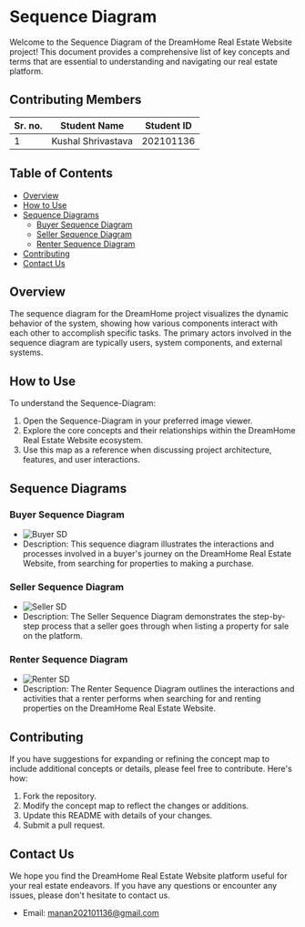 # Sequence Diagram

Welcome to the Sequence Diagram of the DreamHome Real Estate Website project! This document provides a comprehensive list of key concepts and terms that are essential to understanding and navigating our real estate platform.

## Contributing Members
| Sr. no. | Student Name        | Student ID |
| ------- | ------------------- | ---------- |
| 1       | Kushal Shrivastava  | 202101136 |

## Table of Contents
- [Overview](#overview)
- [How to Use](#how-to-use)
- [Sequence Diagrams](#sequence-diagrams)
  - [Buyer Sequence Diagram](#buyer-sequence-diagram)
  - [Seller Sequence Diagram](#seller-sequence-diagram)
  - [Renter Sequence Diagram](#renter-sequence-diagram)
- [Contributing](#contributing)
- [Contact Us](#contact-us)

## Overview

The sequence diagram for the DreamHome project visualizes the dynamic behavior of the system, showing how various components interact with each other to accomplish specific tasks. The primary actors involved in the sequence diagram are typically users, system components, and external systems.

## How to Use

To understand the Sequence-Diagram:

1. Open the Sequence-Diagram in your preferred image viewer.
2. Explore the core concepts and their relationships within the DreamHome Real Estate Website ecosystem.
3. Use this map as a reference when discussing project architecture, features, and user interactions.

## Sequence Diagrams

### Buyer Sequence Diagram
- ![Buyer SD](Buyer_SD.png)
- Description: This sequence diagram illustrates the interactions and processes involved in a buyer's journey on the DreamHome Real Estate Website, from searching for properties to making a purchase.

### Seller Sequence Diagram
- ![Seller SD](Seller_SD.png)
- Description: The Seller Sequence Diagram demonstrates the step-by-step process that a seller goes through when listing a property for sale on the platform.

### Renter Sequence Diagram
- ![Renter SD](Renter_SD.png)
- Description: The Renter Sequence Diagram outlines the interactions and activities that a renter performs when searching for and renting properties on the DreamHome Real Estate Website.

## Contributing

If you have suggestions for expanding or refining the concept map to include additional concepts or details, please feel free to contribute. Here's how:

1. Fork the repository.
2. Modify the concept map to reflect the changes or additions.
3. Update this README with details of your changes.
4. Submit a pull request.

## Contact Us

We hope you find the DreamHome Real Estate Website platform useful for your real estate endeavors. If you have any questions or encounter any issues, please don't hesitate to contact us.

- Email: manan202101136@gmail.com
